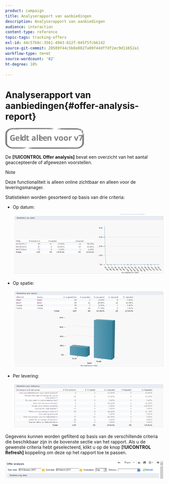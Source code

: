 ```yaml
---
product: campaign
title: Analyserapport van aanbiedingen
description: Analyserapport van aanbiedingen
audience: interaction
content-type: reference
topic-tags: tracking-offers
exl-id: 44c57b0c-3561-4943-812f-945f5fcbb142
source-git-commit: 20509f44c5b8e0827a09f44dffdf2ec9d11652a1
workflow-type: tm+mt
source-wordcount: '82'
ht-degree: 10%

---
```


# Analyserapport van aanbiedingen{#offer-analysis-report}

![](../../assets/v7-only.svg)

De **[!UICONTROL Offer analysis]** bevat een overzicht van het aantal geaccepteerde of afgewezen voorstellen.

>[!NOTE]
>
>Deze functionaliteit is alleen online zichtbaar en alleen voor de leveringsmanager.

Statistieken worden gesorteerd op basis van drie criteria:

* Op datum:

   ![](assets/offer_report_perdate.png)

* Op spatie:

   ![](assets/offer_report_perspaces.png)

* Per levering:

   ![](assets/offer_report_perdeliveries.png)

Gegevens kunnen worden gefilterd op basis van de verschillende criteria die beschikbaar zijn in de bovenste sectie van het rapport. Als u de gewenste criteria hebt geselecteerd, klikt u op de knop **[!UICONTROL Refresh]** koppeling om deze op het rapport toe te passen.

![](assets/offer_report_criteria.png)
